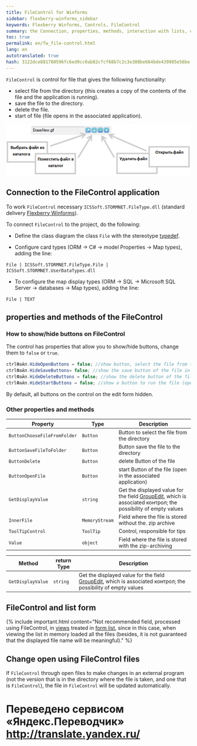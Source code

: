 ```yaml
--- 
title: FileControl for Winforms 
sidebar: flexberry-winforms_sidebar 
keywords: Flexberry Winforms, Controls, FileControl 
summary: the Connection, properties, methods, interaction with lists, change files 
toc: true 
permalink: en/fw_file-control.html 
lang: en 
autotranslated: true 
hash: 3122dce881780596fc6ed9cc0ab82cfcf68b7c2c3e308be684bde439905e56be 
--- 
```


`FileControl` is control for file that gives the following functionality: 

* select file from the directory (this creates a copy of the contents of the file and the application is running). 
* save the file to the directory. 
* delete the file. 
* start of file (file opens in the associated application). 

![](/images/pages/products/flexberry-winforms/controls/file-control/file-control.png) 

## Connection to the FileControl application 

To work `FileControl` necessary `ICSSoft.STORMNET.FileType.dll` (standard delivery [Flexberry Winforms](fw_landing_page.html)). 

To connect `FileControl` to the project, do the following: 

* Define the class diagram the class `File` with the stereotype [typedef](fd_typedef.html). 

* Configure card types (ORM -> C# -> model Properties -> Map types), adding the line: 

```
File | ICSSoft.STORMNET.FileType.File | ICSSoft.STORMNET.UserDataTypes.dll
``` 

* To configure the map display types (ORM -> SQL -> Microsoft SQL Server -> databases -> Map types), adding the line: 

```
File | TEXT
``` 

## properties and methods of the FileControl 

### How to show/hide buttons on FileControl 

The control has properties that allow you to show/hide buttons, change them to `false` or `true`. 

```csharp
ctrlФайл.HideOpenButtons = false; //show button, select the file from the directory 
ctrlФайл.HideSaveButtons= false; //show the save button of the file in the directory 
ctrlФайл.HideDeleteButtons = false; //show the delete button of the file 
ctrlФайл.HideStartButtons = false; //show a button to run the file (open in the associated application) 
``` 

By default, all buttons on the control on the edit form hidden. 

### Other properties and methods 

| Property | Type | Description | 
| ------------- | ------------- | ------------- | 
| `ButtonChooseFileFromFolder` | `Button` | Button to select the file from the directory | 
| `ButtonSaveFileToFolder` | `Button` | Button save the file to the directory 
| `ButtonDelete` | `Button` | delete Button of the file 
| `ButtonOpenFile` | `Button` | start Button of the file (open in the associated application) 
| `GetDisplayValue` | `string` | Get the displayed value for the field [GroupEdit](fw_group-edit.html), which is associated контрол; the possibility of empty values 
| `InnerFile` | `MemoryStream` | Field where the file is stored without the. zip archive 
| `ToolTipControl` | `ToolTip` | Control, responsible for tips 
| `Value` | `object` | Field where the file is stored with the zip-archiving 

| Method | return Type |Description | 
| ------------- | ------------- | ------------- | 
| `GetDisplayValue` | `string` | Get the displayed value for the field [GroupEdit](fw_group-edit.html), which is associated контрол; the possibility of empty values| 

## FileControl and list form 

{% include important.html content="Not recommended field, processed using FileControl, in [views](fd_key-concepts.html) treated in [form list](fd_key-concepts.html), since in this case, when viewing the list in memory loaded all the files (besides, it is not guaranteed that the displayed file name will be meaningful)." %} 

## Change open using FileControl files 

If `FileControl` through open files to make changes in an external program (not the version that is in the directory where the file is taken, and one that is `FileControl`), the file in `FileControl` will be updated automatically. 



 # Переведено сервисом «Яндекс.Переводчик» http://translate.yandex.ru/
